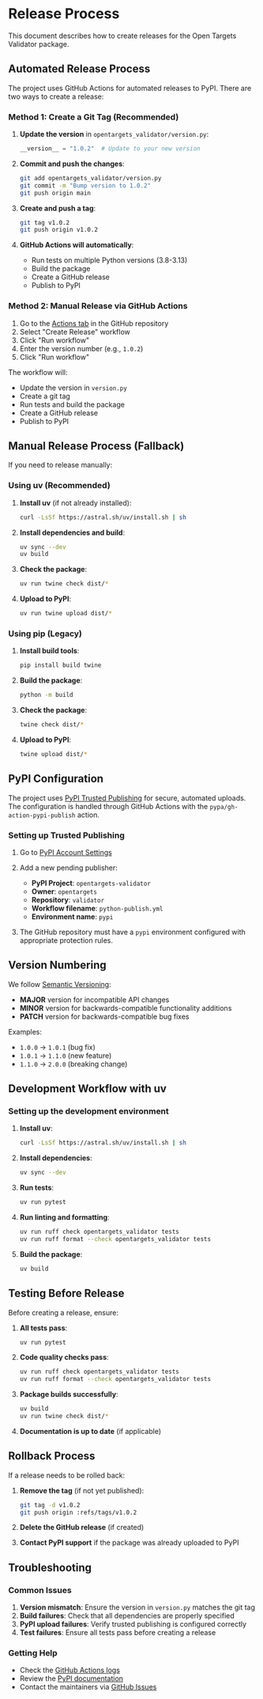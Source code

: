 # Release Process

This document describes how to create releases for the Open Targets Validator package.

## Automated Release Process

The project uses GitHub Actions for automated releases to PyPI. There are two ways to create a release:

### Method 1: Create a Git Tag (Recommended)

1. **Update the version** in `opentargets_validator/version.py`:
   ```python
   __version__ = "1.0.2"  # Update to your new version
   ```

2. **Commit and push the changes**:
   ```bash
   git add opentargets_validator/version.py
   git commit -m "Bump version to 1.0.2"
   git push origin main
   ```

3. **Create and push a tag**:
   ```bash
   git tag v1.0.2
   git push origin v1.0.2
   ```

4. **GitHub Actions will automatically**:
   - Run tests on multiple Python versions (3.8-3.13)
   - Build the package
   - Create a GitHub release
   - Publish to PyPI

### Method 2: Manual Release via GitHub Actions

1. Go to the [Actions tab](https://github.com/opentargets/validator/actions) in the GitHub repository
2. Select "Create Release" workflow
3. Click "Run workflow"
4. Enter the version number (e.g., `1.0.2`)
5. Click "Run workflow"

The workflow will:
- Update the version in `version.py`
- Create a git tag
- Run tests and build the package
- Create a GitHub release
- Publish to PyPI

## Manual Release Process (Fallback)

If you need to release manually:

### Using uv (Recommended)

1. **Install uv** (if not already installed):
   ```bash
   curl -LsSf https://astral.sh/uv/install.sh | sh
   ```

2. **Install dependencies and build**:
   ```bash
   uv sync --dev
   uv build
   ```

3. **Check the package**:
   ```bash
   uv run twine check dist/*
   ```

4. **Upload to PyPI**:
   ```bash
   uv run twine upload dist/*
   ```

### Using pip (Legacy)

1. **Install build tools**:
   ```bash
   pip install build twine
   ```

2. **Build the package**:
   ```bash
   python -m build
   ```

3. **Check the package**:
   ```bash
   twine check dist/*
   ```

4. **Upload to PyPI**:
   ```bash
   twine upload dist/*
   ```

## PyPI Configuration

The project uses [PyPI Trusted Publishing](https://docs.pypi.org/trusted-publishing/) for secure, automated uploads. The configuration is handled through GitHub Actions with the `pypa/gh-action-pypi-publish` action.

### Setting up Trusted Publishing

1. Go to [PyPI Account Settings](https://pypi.org/manage/account/publishing/)
2. Add a new pending publisher:
   - **PyPI Project**: `opentargets-validator`
   - **Owner**: `opentargets`
   - **Repository**: `validator`
   - **Workflow filename**: `python-publish.yml`
   - **Environment name**: `pypi`

3. The GitHub repository must have a `pypi` environment configured with appropriate protection rules.

## Version Numbering

We follow [Semantic Versioning](https://semver.org/):

- **MAJOR** version for incompatible API changes
- **MINOR** version for backwards-compatible functionality additions
- **PATCH** version for backwards-compatible bug fixes

Examples:
- `1.0.0` → `1.0.1` (bug fix)
- `1.0.1` → `1.1.0` (new feature)
- `1.1.0` → `2.0.0` (breaking change)

## Development Workflow with uv

### Setting up the development environment

1. **Install uv**:
   ```bash
   curl -LsSf https://astral.sh/uv/install.sh | sh
   ```

2. **Install dependencies**:
   ```bash
   uv sync --dev
   ```

3. **Run tests**:
   ```bash
   uv run pytest
   ```

4. **Run linting and formatting**:
   ```bash
   uv run ruff check opentargets_validator tests
   uv run ruff format --check opentargets_validator tests
   ```

5. **Build the package**:
   ```bash
   uv build
   ```

## Testing Before Release

Before creating a release, ensure:

1. **All tests pass**:
   ```bash
   uv run pytest
   ```

2. **Code quality checks pass**:
   ```bash
   uv run ruff check opentargets_validator tests
   uv run ruff format --check opentargets_validator tests
   ```

3. **Package builds successfully**:
   ```bash
   uv build
   uv run twine check dist/*
   ```

4. **Documentation is up to date** (if applicable)

## Rollback Process

If a release needs to be rolled back:

1. **Remove the tag** (if not yet published):
   ```bash
   git tag -d v1.0.2
   git push origin :refs/tags/v1.0.2
   ```

2. **Delete the GitHub release** (if created)

3. **Contact PyPI support** if the package was already uploaded to PyPI

## Troubleshooting

### Common Issues

1. **Version mismatch**: Ensure the version in `version.py` matches the git tag
2. **Build failures**: Check that all dependencies are properly specified
3. **PyPI upload failures**: Verify trusted publishing is configured correctly
4. **Test failures**: Ensure all tests pass before creating a release

### Getting Help

- Check the [GitHub Actions logs](https://github.com/opentargets/validator/actions)
- Review the [PyPI documentation](https://packaging.python.org/)
- Contact the maintainers via [GitHub Issues](https://github.com/opentargets/validator/issues)
